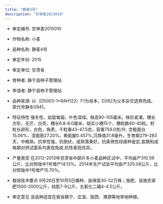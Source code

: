 ```yaml
---
title: "静麦4号"
description: "甘审麦2015010"
---
```

* 审定编号:  甘审麦2015010

*  作物名称:  小麦

*  品种名称:  静麦4号

*  审定年份:  2015

*  审定单位:  甘肃省

* 育种者:  静宁县种子管理站

*  申请者:  静宁县种子管理站

*  品种来源:  以（D5003-1×RAH122）F1为母本，D282为父本杂交选育而成。原代号静冬0941。

*  特征特性
强冬性，幼苗匍匐，叶色深绿。株高90-105厘米。株形紧凑。穗长方形，无芒、白壳，穗长6.8-8.0厘米，结实小穗15个，穗粒数40-45粒。籽粒长卵形，白色，角质，千粒重43-47.5克，容重759.0克/升, 含粗蛋白15.06%，湿面筋27.20%，赖氨酸0.457%,沉降值31.8毫升。生育期279-283天，中晚熟。抗旱性强，抗倒伏，成熟落黄好。抗条锈性经接种鉴定,苗期和成株期对供试菌系均表现免疫,抗性表现优异。

*  产量表现
在2012-2013年甘肃省中部片冬小麦品种区试中，平均亩产310.59公斤，比对照陇中1号增产14.13%。2014年生产试验平均亩产325.08公斤，比对照陇中1号增产15.70%。

*  栽培技术要点
9月26日至10月5日播种，亩保苗30-32万株；施肥，亩施农家肥1500-2000公斤，纯氮7-9公斤，五氧化二磷4-4.5公斤。

*  审定意见
该品种适宜在我省静宁、庄浪、陇西、渭源等地旱地种植。
